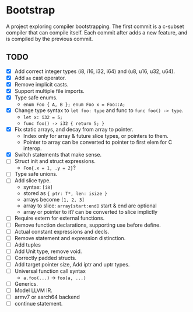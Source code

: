 Bootstrap
=========

A project exploring compiler bootstrapping.
The first commit is a c-subset compiler that can compile itself.
Each commit after adds a new feature, and is compiled by the previous commit.


TODO
----
 - [x] Add correct integer types (i8, i16, i32, i64) and (u8, u16, u32, u64).
 - [x] Add `as` cast operator.
 - [x] Remove implicit casts.
 - [x] Support multiple file imports.
 - [x] Type safe enums.
    * `enum Foo { A, B }; enum Foo x = Foo::A;`
 - [x] Change type syntax to `let foo: type` and func to `func foo() -> type`.
    * `let x: i32 = 5;`
    * `func foo() -> i32 { return 5; }`
 - [x] Fix static arrays, and decay from array to pointer.
    * Index only for array & future slice types, or pointers to them.
    * Pointer to array can be converted to pointer to first elem for C interop.
 - [x] Switch statements that make sense.
 - [ ] Struct init and struct expressions.
    * `Foo{.x = 1, .y = 2}`?
 - [ ] Type safe unions.
 - [ ] Add slice type.
    * syntax: `[i8]`
    * stored as `{ ptr: T*, len: isize }`
    * arrays become `[1, 2, 3]`
    * array to slice: `array[start:end]` start & end are optional
    * array or pointer to it? can be converted to slice implictly
 - [ ] Require extern for external functions.
 - [ ] Remove function declarations, supporting use before define.
 - [ ] Actual constant expressions and decls.
 - [ ] Remove statement and expression distinction.
 - [ ] Add tuples
 - [ ] Add Unit type, remove void.
 - [ ] Correctly padded structs.
 - [ ] Add target pointer size, Add iptr and uptr types.
 - [ ] Universal function call syntax
    * `a.foo(...)` -> `foo(a, ...)`
 - [ ] Generics.
 - [ ] Model LLVM IR.
 - [ ] armv7 or aarch64 backend
 - [ ] continue statement.

